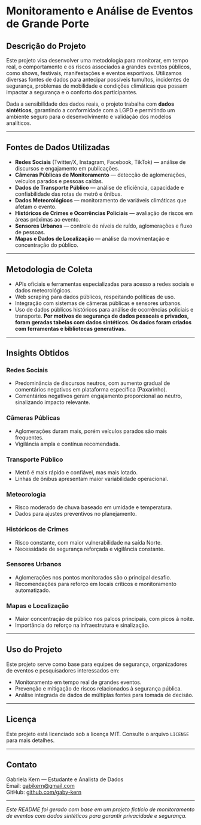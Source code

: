 # Monitoramento e Análise de Eventos de Grande Porte

## Descrição do Projeto

Este projeto visa desenvolver uma metodologia para monitorar, em tempo real, o comportamento e os riscos associados a grandes eventos públicos, como shows, festivais, manifestações e eventos esportivos. Utilizamos diversas fontes de dados para antecipar possíveis tumultos, incidentes de segurança, problemas de mobilidade e condições climáticas que possam impactar a segurança e o conforto dos participantes.

Dada a sensibilidade dos dados reais, o projeto trabalha com **dados sintéticos**, garantindo a conformidade com a LGPD e permitindo um ambiente seguro para o desenvolvimento e validação dos modelos analíticos.

---

## Fontes de Dados Utilizadas

- **Redes Sociais** (Twitter/X, Instagram, Facebook, TikTok) — análise de discursos e engajamento em publicações.
- **Câmeras Públicas de Monitoramento** — detecção de aglomerações, veículos parados e pessoas caídas.
- **Dados de Transporte Público** — análise de eficiência, capacidade e confiabilidade das rotas de metrô e ônibus.
- **Dados Meteorológicos** — monitoramento de variáveis climáticas que afetam o evento.
- **Históricos de Crimes e Ocorrências Policiais** — avaliação de riscos em áreas próximas ao evento.
- **Sensores Urbanos** — controle de níveis de ruído, aglomerações e fluxo de pessoas.
- **Mapas e Dados de Localização** — análise da movimentação e concentração do público.

---

## Metodologia de Coleta

- APIs oficiais e ferramentas especializadas para acesso a redes sociais e dados meteorológicos.
- Web scraping para dados públicos, respeitando políticas de uso.
- Integração com sistemas de câmeras públicas e sensores urbanos.
- Uso de dados públicos históricos para análise de ocorrências policiais e transporte.
**Por motivos de segurança de dados pessoais e privados, foram geradas tabelas com dados sintéticos. Os dados foram criados com ferramentas e bibliotecas generativas.** 
---

## Insights Obtidos

### Redes Sociais  
- Predominância de discursos neutros, com aumento gradual de comentários negativos em plataforma específica (Paxarinho).  
- Comentários negativos geram engajamento proporcional ao neutro, sinalizando impacto relevante.

### Câmeras Públicas  
- Aglomerações duram mais, porém veículos parados são mais frequentes.  
- Vigilância ampla e contínua recomendada.

### Transporte Público  
- Metrô é mais rápido e confiável, mas mais lotado.  
- Linhas de ônibus apresentam maior variabilidade operacional.

### Meteorologia  
- Risco moderado de chuva baseado em umidade e temperatura.  
- Dados para ajustes preventivos no planejamento.

### Históricos de Crimes  
- Risco constante, com maior vulnerabilidade na saída Norte.  
- Necessidade de segurança reforçada e vigilância constante.

### Sensores Urbanos  
- Aglomerações nos pontos monitorados são o principal desafio.  
- Recomendações para reforço em locais críticos e monitoramento automatizado.

### Mapas e Localização  
- Maior concentração de público nos palcos principais, com picos à noite.  
- Importância do reforço na infraestrutura e sinalização.

---

## Uso do Projeto

Este projeto serve como base para equipes de segurança, organizadores de eventos e pesquisadores interessados em:

- Monitoramento em tempo real de grandes eventos.
- Prevenção e mitigação de riscos relacionados à segurança pública.
- Análise integrada de dados de múltiplas fontes para tomada de decisão.

---

## Licença

Este projeto está licenciado sob a licença MIT. Consulte o arquivo `LICENSE` para mais detalhes.

---

## Contato

Gabriela Kern — Estudante e Analista de Dados  
Email: gabikern@gmail.com  
GitHub: [github.com/gaby-kern](https://github.com/gaby-kern)

---

*Este README foi gerado com base em um projeto fictício de monitoramento de eventos com dados sintéticos para garantir privacidade e segurança.*

